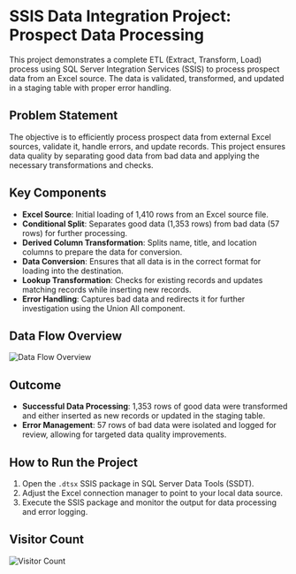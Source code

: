 
# SSIS Data Integration Project: Prospect Data Processing

This project demonstrates a complete ETL (Extract, Transform, Load) process using SQL Server Integration Services (SSIS) to process prospect data from an Excel source. The data is validated, transformed, and updated in a staging table with proper error handling.

## Problem Statement
The objective is to efficiently process prospect data from external Excel sources, validate it, handle errors, and update records. This project ensures data quality by separating good data from bad data and applying the necessary transformations and checks.

## Key Components
- **Excel Source**: Initial loading of 1,410 rows from an Excel source file.
- **Conditional Split**: Separates good data (1,353 rows) from bad data (57 rows) for further processing.
- **Derived Column Transformation**: Splits name, title, and location columns to prepare the data for conversion.
- **Data Conversion**: Ensures that all data is in the correct format for loading into the destination.
- **Lookup Transformation**: Checks for existing records and updates matching records while inserting new records.
- **Error Handling**: Captures bad data and redirects it for further investigation using the Union All component.

## Data Flow Overview
![Data Flow Overview](split.png)

## Outcome
- **Successful Data Processing**: 1,353 rows of good data were transformed and either inserted as new records or updated in the staging table.
- **Error Management**: 57 rows of bad data were isolated and logged for review, allowing for targeted data quality improvements.

## How to Run the Project
1. Open the `.dtsx` SSIS package in SQL Server Data Tools (SSDT).
2. Adjust the Excel connection manager to point to your local data source.
3. Execute the SSIS package and monitor the output for data processing and error logging.



## Visitor Count
![Visitor Count](https://hits.seeyoufarm.com/api/count/incr/badge.svg?url=https://github.com/YourUsername/YourRepoName&count_bg=%2379C83D&title_bg=%23555555&icon=&icon_color=%23E7E7E7&title=Visitors&edge_flat=false)
